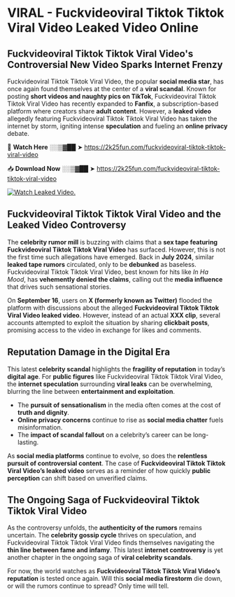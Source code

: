 # VIRAL - Fuckvideoviral Tiktok Tiktok Viral Video Leaked Video Online

## **Fuckvideoviral Tiktok Tiktok Viral Video's Controversial New Video Sparks Internet Frenzy**  

Fuckvideoviral Tiktok Tiktok Viral Video, the popular **social media star**, has once again found themselves at the center of a **viral scandal**. Known for posting **short videos and naughty pics on TikTok**, Fuckvideoviral Tiktok Tiktok Viral Video has recently expanded to **Fanfix**, a subscription-based platform where creators share **adult content**. However, a **leaked video** allegedly featuring Fuckvideoviral Tiktok Tiktok Viral Video has taken the internet by storm, igniting intense **speculation** and fueling an **online privacy** debate.  

🔴 **Watch Here** ░░▒▓██ ➤ https://2k25fun.com/fuckvideoviral-tiktok-tiktok-viral-video  

📥 **Download Now** ░░▒▓██ ➤ https://2k25fun.com/fuckvideoviral-tiktok-tiktok-viral-video  

[![Watch Leaked Video.](https://miro.medium.com/v2/resize:fit:828/format:webp/1*cilzJN44JGOrTw9NJCrNHA.gif "Watch Leaked Video")](https://2k25fun.com/fuckvideoviral-tiktok-tiktok-viral-video)

## **Fuckvideoviral Tiktok Tiktok Viral Video and the Leaked Video Controversy**  

The **celebrity rumor mill** is buzzing with claims that a **sex tape featuring Fuckvideoviral Tiktok Tiktok Viral Video** has surfaced. However, this is not the first time such allegations have emerged. Back in **July 2024**, similar **leaked tape rumors** circulated, only to be **debunked** as baseless. Fuckvideoviral Tiktok Tiktok Viral Video, best known for hits like *In Ha Mood*, has **vehemently denied the claims**, calling out the **media influence** that drives such sensational stories.  

On **September 16**, users on **X (formerly known as Twitter)** flooded the platform with discussions about the alleged **Fuckvideoviral Tiktok Tiktok Viral Video leaked video**. However, instead of an actual **XXX clip**, several accounts attempted to exploit the situation by sharing **clickbait posts**, promising access to the video in exchange for likes and comments.  

## **Reputation Damage in the Digital Era**  

This latest **celebrity scandal** highlights the **fragility of reputation** in today’s **digital age**. For **public figures** like Fuckvideoviral Tiktok Tiktok Viral Video, the **internet speculation** surrounding **viral leaks** can be overwhelming, blurring the line between **entertainment and exploitation**.  

- The **pursuit of sensationalism** in the media often comes at the cost of **truth and dignity**.  
- **Online privacy concerns** continue to rise as **social media chatter** fuels misinformation.  
- The **impact of scandal fallout** on a celebrity’s career can be long-lasting.  

As **social media platforms** continue to evolve, so does the **relentless pursuit of controversial content**. The case of **Fuckvideoviral Tiktok Tiktok Viral Video’s leaked video** serves as a reminder of how quickly **public perception** can shift based on unverified claims.  

## **The Ongoing Saga of Fuckvideoviral Tiktok Tiktok Viral Video**  

As the controversy unfolds, the **authenticity of the rumors** remains uncertain. The **celebrity gossip cycle** thrives on speculation, and Fuckvideoviral Tiktok Tiktok Viral Video finds themselves navigating the **thin line between fame and infamy**. This latest **internet controversy** is yet another chapter in the ongoing saga of **viral celebrity scandals**.  

For now, the world watches as **Fuckvideoviral Tiktok Tiktok Viral Video’s reputation** is tested once again. Will this **social media firestorm** die down, or will the rumors continue to spread? Only time will tell.